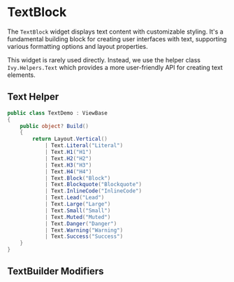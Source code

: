 # TextBlock

The `TextBlock` widget displays text content with customizable styling. It's a fundamental building block for creating user interfaces with text, supporting various formatting options and layout properties.

This widget is rarely used directly. Instead, we use the helper class `Ivy.Helpers.Text` which provides a more user-friendly API for creating text elements.

## Text Helper

```csharp
public class TextDemo : ViewBase
{   
    public object? Build()
    {
        return Layout.Vertical()
            | Text.Literal("Literal")
            | Text.H1("H1")
            | Text.H2("H2")
            | Text.H3("H3")
            | Text.H4("H4")
            | Text.Block("Block")
            | Text.Blockquote("Blockquote")
            | Text.InlineCode("InlineCode")
            | Text.Lead("Lead")
            | Text.Large("Large")
            | Text.Small("Small")
            | Text.Muted("Muted")
            | Text.Danger("Danger")
            | Text.Warning("Warning")
            | Text.Success("Success")
    }
}
```

## TextBuilder Modifiers

